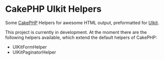 # CakePHP UIkit Helpers

Some [CakePHP](http://www.cakephp.org/) Helpers for awesome HTML output, preformatted for [UIkit](http://getuikit.com/).

This project is currently in development. At the moment there are the following helpers available, which extend the default helpers of CakePHP:

- UIKitFormHelper
- UIKitPaginatorHelper